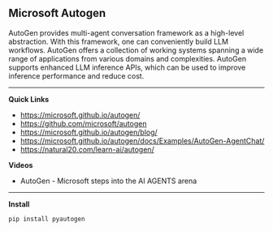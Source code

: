 ## Microsoft Autogen

AutoGen provides multi-agent conversation framework as a high-level abstraction. With this framework, one can conveniently build LLM workflows. AutoGen offers a collection of working systems spanning a wide range of applications from various domains and complexities. AutoGen supports enhanced LLM inference APIs, which can be used to improve inference performance and reduce cost.

---

**Quick Links**
* https://microsoft.github.io/autogen/
* https://github.com/microsoft/autogen
* https://microsoft.github.io/autogen/blog/
* https://microsoft.github.io/autogen/docs/Examples/AutoGen-AgentChat/
* https://natural20.com/learn-ai/autogen/ 
 

**Videos**
* AutoGen - Microsoft steps into the AI AGENTS arena

---


**Install**

```bash
pip install pyautogen
```